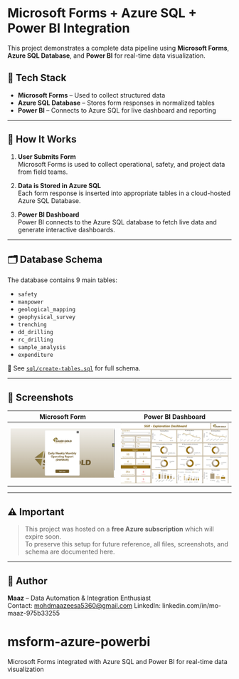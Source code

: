 # Microsoft Forms + Azure SQL + Power BI Integration

This project demonstrates a complete data pipeline using **Microsoft Forms**, **Azure SQL Database**, and **Power BI** for real-time data visualization.

## 🔧 Tech Stack
- **Microsoft Forms** – Used to collect structured data
- **Azure SQL Database** – Stores form responses in normalized tables
- **Power BI** – Connects to Azure SQL for live dashboard and reporting

---

## 🔗 How It Works

1. **User Submits Form**  
   Microsoft Forms is used to collect operational, safety, and project data from field teams.

2. **Data is Stored in Azure SQL**  
   Each form response is inserted into appropriate tables in a cloud-hosted Azure SQL Database.

3. **Power BI Dashboard**  
   Power BI connects to the Azure SQL database to fetch live data and generate interactive dashboards.

---

## 🗂️ Database Schema

The database contains 9 main tables:
- `safety`
- `manpower`
- `geological_mapping`
- `geophysical_survey`
- `trenching`
- `dd_drilling`
- `rc_drilling`
- `sample_analysis`
- `expenditure`

📁 See [`sql/create-tables.sql`](./sql/create-tables.sql) for full schema.

---

## 📸 Screenshots

| Microsoft Form | Power BI Dashboard |
|----------------|--------------------|
| ![Form](./screenshots/form.png) | ![Dashboard](./screenshots/dashboard.png) |

---

## ⚠️ Important

> This project was hosted on a **free Azure subscription** which will expire soon.  
> To preserve this setup for future reference, all files, screenshots, and schema are documented here.

---

## 📌 Author

**Maaz** – Data Automation & Integration Enthusiast  
Contact: mohdmaazeesa5360@gmail.com 
LinkedIn: linkedin.com/in/mo-maaz-975b33255

# msform-azure-powerbi
Microsoft Forms integrated with Azure SQL and Power BI for real-time data visualization
